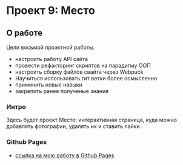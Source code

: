 # Проект 9: Место

## О работе


Цели восьмой проэктной работы.


+ настроить работу API сайта
+ провести рефакторинг скриптов на парадигму ООП
+ настроить сборку файлов свайта через Webpuck
+ Научиться использовать гит ветки более осмысленно
+ приминить новые навыки
+ закрепить ранее полученые знания

### Интро

Здесь будет проект Место: интерактивная страница, куда можно добавлять фотографии, удалять их и ставить лайки.

### Github Pages

* [ссылка на мою работу в Github Pages](https://beellcranel.github.io/mesto/)
